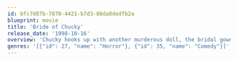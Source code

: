 ```yaml
---
id: bfc7d87b-7870-4421-b7d3-86da8dedfb2a
blueprint: movie
title: 'Bride of Chucky'
release_date: '1998-10-16'
overview: 'Chucky hooks up with another murderous doll, the bridal gown-clad Tiffany, for a Route 66 murder spree with their unwitting hosts.'
genres: '[{"id": 27, "name": "Horror"}, {"id": 35, "name": "Comedy"}]'
---
```


